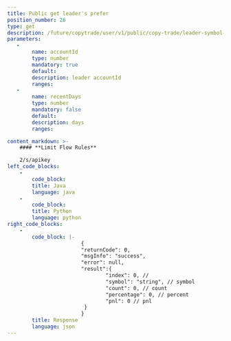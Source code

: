 ```yaml
---
title: Public get leader's prefer
position_number: 26
type: get
description: /future/copytrade/user/v1/public/copy-trade/leader-symbol-prefer
parameters:
   -
        name: accountId
        type: number
        mandatory: true
        default:
        description: leader accountId
        ranges:
   -
        name: recentDays
        type: number
        mandatory: false
        default:
        description: days
        ranges:

content_markdown: >-
    #### **Limit Flow Rules**

    2/s/apikey
left_code_blocks:
    -
        code_block:
        title: Java
        language: java
    -
        code_block:
        title: Python
        language: python
right_code_blocks:
    -
        code_block: |-
                        {
                        "returnCode": 0,
                        "msgInfo": "success",
                        "error": null,
                        "result":{
                                "index": 0, // 
                                "symbol": "string", // symbol
                                "count": 0, // count
                                "percentage": 0, // percent
                                "pnl": 0 // pnl
                         }
                        }
        title: Response
        language: json
---
```

